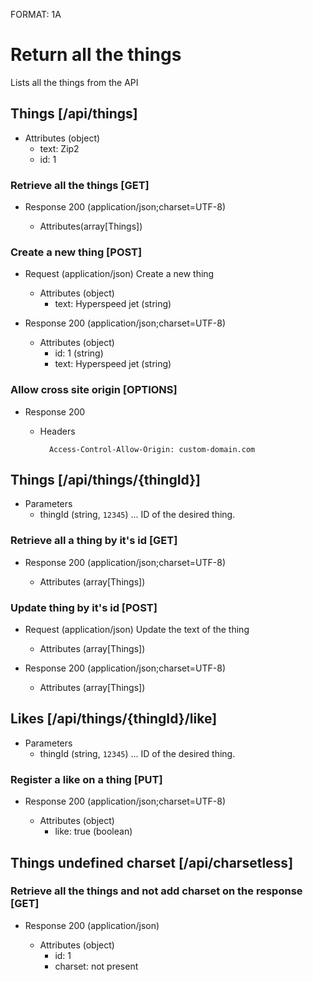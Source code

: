 FORMAT: 1A

# Return all the things
Lists all the things from the API

## Things [/api/things]

+ Attributes (object)
    + text: Zip2
    + id: 1

### Retrieve all the things [GET]

+ Response 200 (application/json;charset=UTF-8)

    + Attributes(array[Things])

### Create a new thing [POST]

+ Request (application/json)
Create a new thing

    + Attributes (object)
        + text: Hyperspeed jet (string)

+ Response 200 (application/json;charset=UTF-8)

    + Attributes (object)
        + id: 1 (string)
        + text: Hyperspeed jet (string)

### Allow cross site origin [OPTIONS]

+ Response 200
    + Headers

            Access-Control-Allow-Origin: custom-domain.com

## Things [/api/things/{thingId}]

+ Parameters
    + thingId (string, `12345`) ... ID of the desired thing.

### Retrieve all a thing by it's id [GET]

+ Response 200 (application/json;charset=UTF-8)

    + Attributes (array[Things])

### Update thing by it's id [POST]

+ Request (application/json)
Update the text of the thing

    + Attributes (array[Things])

+ Response 200 (application/json;charset=UTF-8)

    + Attributes (array[Things])

## Likes [/api/things/{thingId}/like]


+ Parameters
    + thingId (string, `12345`) ... ID of the desired thing.

### Register a like on a thing [PUT]

+ Response 200 (application/json;charset=UTF-8)

    + Attributes (object)
        + like: true (boolean)


## Things undefined charset [/api/charsetless]

### Retrieve all the things and not add charset on the response [GET]

+ Response 200 (application/json)

    + Attributes (object)
        + id: 1
        + charset: not present
